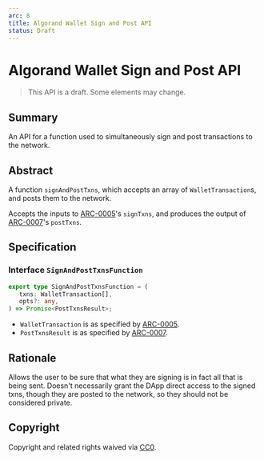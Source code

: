 ```yaml
---
arc: 8
title: Algorand Wallet Sign and Post API
status: Draft
---
```


# Algorand Wallet Sign and Post API

> This API is a draft.
> Some elements may change.

## Summary

An API for a function used to simultaneously sign and post transactions to the network.

## Abstract

A function `signAndPostTxns`, which accepts an array of `WalletTransaction`s, and posts them to the network.

Accepts the inputs to [ARC-0005](arc-0005.md)'s `signTxns`, and produces the output of [ARC-0007](arc-0007.md)'s `postTxns`.

## Specification

### Interface `SignAndPostTxnsFunction`

```ts
export type SignAndPostTxnsFunction = (
   txns: WalletTransaction[],
   opts?: any,
) => Promise<PostTxnsResult>;
```

* `WalletTransaction` is as specified by [ARC-0005](arc-0005.md).
* `PostTxnsResult` is as specified by [ARC-0007](arc-0007.md).

## Rationale

Allows the user to be sure that what they are signing is in fact all that is being sent. Doesn't necessarily grant the DApp direct access to the signed txns, though they are posted to the network, so they should not be considered private.

## Copyright

Copyright and related rights waived via [CC0](https://creativecommons.org/publicdomain/zero/1.0/).

